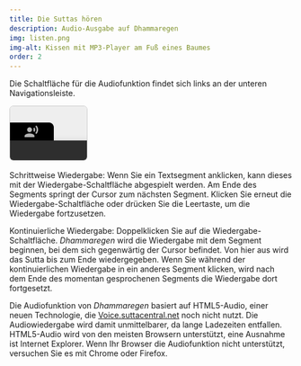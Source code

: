```yaml
---
title: Die Suttas hören
description: Audio-Ausgabe auf Dhammaregen
img: listen.png
img-alt: Kissen mit MP3-Player am Fuß eines Baumes
order: 2
---
```


Die Schaltfläche für die Audiofunktion findet sich links an der unteren Navigationsleiste.

<img style="border:1pt solid #cccccc; border-radius: 0.5em;" src="./play.png" alt="Bildschirmfoto des Audio-Bedienelements">

Schrittweise Wiedergabe: Wenn Sie ein Textsegment anklicken, kann dieses mit der Wiedergabe-Schaltfläche abgespielt werden. Am Ende des Segments springt der Cursor zum nächsten Segment. Klicken Sie erneut die Wiedergabe-Schaltfläche oder drücken Sie die Leertaste, um die Wiedergabe fortzusetzen.

Kontinuierliche Wiedergabe: Doppelklicken Sie auf die Wiedergabe-Schaltfläche. *Dhammaregen* wird die Wiedergabe mit dem Segment beginnen, bei dem sich gegenwärtig der Cursor befindet. Von hier aus wird das Sutta bis zum Ende wiedergegeben. Wenn Sie während der kontinuierlichen Wiedergabe in ein anderes Segment klicken, wird nach dem Ende des momentan gesprochenen Segments die Wiedergabe dort fortgesetzt.

Die Audiofunktion von *Dhammaregen* basiert auf HTML5-Audio, einer neuen Technologie, die [Voice.suttacentral.net](https://voice.suttacentral.net) noch nicht nutzt. Die Audiowiedergabe wird damit unmittelbarer, da lange Ladezeiten entfallen. HTML5-Audio wird von den meisten Browsern unterstützt, eine Ausnahme ist Internet Explorer. Wenn Ihr Browser die Audiofunktion nicht unterstützt, versuchen Sie es mit Chrome oder Firefox.